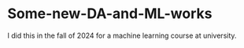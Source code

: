 # Some-new-DA-and-ML-works
I did this in the fall of 2024 for a machine learning course at university.
